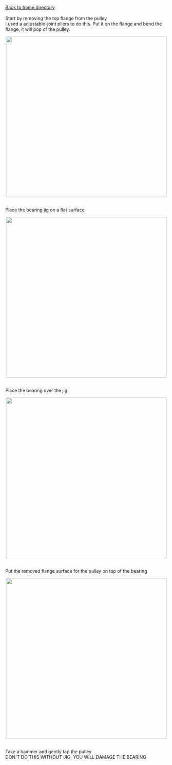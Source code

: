 <a href="../readme.md">Back to home directory</a><br>
<br>
Start by removing the top flange from the pulley <br>
I used a adjustable-joint pliers to do this. Put it on the flange and bend the flange, it will pop of the pulley. <br>
<p align="center"><img width="500" src="assets/remove%20flange.png"></p>
<br>
Place the bearing jig on a flat surface <br>
<p align="center"><img width="500" src="assets/jig.png"></p>
<br>
Place the bearing over the jig <br>
<p align="center"><img width="500" src="assets/bearing_over_jig.png"></p>
<br>
Put the removed flange surface for the pulley on top of the bearing <br>
<p align="center"><img width="500" src="assets/pulley_on_bearing.png"></p>
<br>
Take a hammer and gently tap the pulley <br>
DON'T DO THIS WITHOUT JIG, YOU WILL DAMAGE THE BEARING <br.
